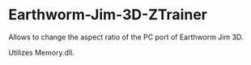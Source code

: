 # Earthworm-Jim-3D-ZTrainer
Allows to change the aspect ratio of the PC port of Earthworm Jim 3D.

Utilizes Memory.dll.
